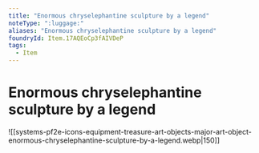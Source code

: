 ```yaml
---
title: "Enormous chryselephantine sculpture by a legend"
noteType: ":luggage:"
aliases: "Enormous chryselephantine sculpture by a legend"
foundryId: Item.17AQEoCp3fAIVDeP
tags:
  - Item
---
```


# Enormous chryselephantine sculpture by a legend
![[systems-pf2e-icons-equipment-treasure-art-objects-major-art-object-enormous-chryselephantine-sculpture-by-a-legend.webp|150]]
